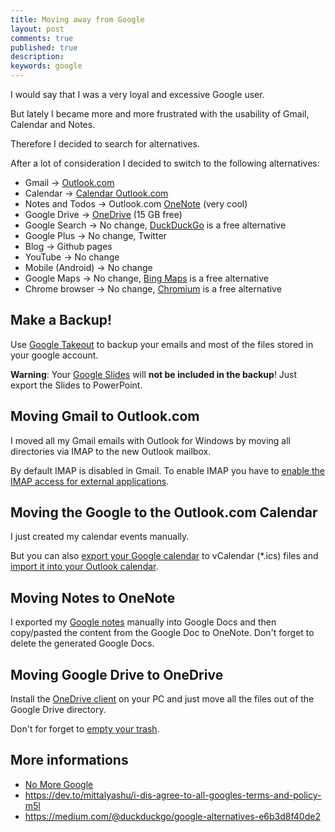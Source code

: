 ```yaml
---
title: Moving away from Google
layout: post
comments: true
published: true
description: 
keywords: google
---
```


I would say that I was a very loyal and excessive Google user. 

But lately I became more and more frustrated with the usability of Gmail, Calendar and Notes. 

Therefore I decided to search for alternatives. 

After a lot of consideration I decided to switch to the following alternatives:

* Gmail -> [Outlook.com](https://outlook.com)
* Calendar -> [Calendar Outlook.com](https://office.live.com/start/Calendar.aspx)
* Notes and Todos -> Outlook.com [OneNote](https://www.onenote.com/hrd) (very cool)
* Google Drive -> [OneDrive](https://onedrive.live.com) (15 GB free)
* Google Search -> No change, [DuckDuckGo](https://duckduckgo.com/) is a free alternative
* Google Plus -> No change, Twitter
* Blog -> Github pages
* YouTube -> No change
* Mobile (Android) -> No change
* Google Maps -> No change, [Bing Maps](https://www.bing.com/maps) is a free alternative
* Chrome browser -> No change, [Chromium](https://www.chromium.org/Home) is a free alternative

## Make a Backup!

Use [Google Takeout](https://takeout.google.com/settings/takeout) to backup your emails and most of the files stored in your google account.

**Warning**: Your [Google Slides](https://docs.google.com/presentation/) will **not be included in the backup**! Just export the Slides to PowerPoint.

## Moving Gmail to Outlook.com

I moved all my Gmail emails with Outlook for Windows by moving all directories via IMAP to the new Outlook mailbox. 

By default IMAP is disabled in Gmail. To enable IMAP you have to [enable the IMAP access for external applications](https://support.google.com/mail/answer/7126229?hl=en).

## Moving the Google to the Outlook.com Calendar

I just created my calendar events manually.

But you can also [export your Google calendar](https://support.google.com/calendar/answer/37111?hl=en) to vCalendar (*.ics) files and [import it into your Outlook calendar](https://support.office.com/en-us/article/import-or-subscribe-to-a-calendar-in-outlook-com-cff1429c-5af6-41ec-a5b4-74f2c278e98c).

## Moving Notes to OneNote

I exported my [Google notes](https://keep.google.com/) manually into Google Docs and then copy/pasted the content from the 
Google Doc to OneNote. Don't forget to delete the generated Google Docs.

## Moving Google Drive to OneDrive

Install the [OneDrive client](https://onedrive.live.com/about/en-US/download/) on your PC and just move all the files out of the Google Drive directory.

Don't for forget to [empty your trash](https://support.google.com/drive/answer/2375102?co=GENIE.Platform%3DDesktop&hl=en).

## More informations

* [No More Google](https://nomoregoogle.com/)
* <https://dev.to/mittalyashu/i-dis-agree-to-all-googles-terms-and-policy-m5l>
* <https://medium.com/@duckduckgo/google-alternatives-e6b3d8f40de2>

